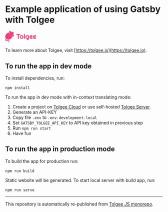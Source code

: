 # Example application of using Gatsby with Tolgee

[<img src="https://raw.githubusercontent.com/tolgee/documentation/main/tolgee_logo_text.svg" alt="Tolgee" width="100" />](https://tolgee.io)

To learn more about Tolgee, visit [https://tolgee.io](https://tolgee.io).

## To run the app in dev mode

To install dependencies, run:

    npm install

To run the app in dev mode with in-context translating mode:

1. Create a project on [Tolgee Cloud](https://app.tolgee.io) or use
   self-hosted [Tolgee Server](https://github.com/tolgee/server).
2. Generate an API-KEY
3. Copy file `.env` to `.env.development.local`
4. Set `GATSBY_TOLGEE_API_KEY` to API key obtained in previous step
5. Run `npm run start`
6. Have fun

## To run the app in production mode

To build the app for production run:

    npm run build

Static website will be generated. To start local server with build app, run:

    npm run serve

---

This repository is automatically re-published from [Tolgee JS monorepo](https://github.com/tolgee/tolgee-js).
